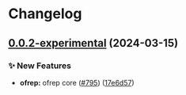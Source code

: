# Changelog

## [0.0.2-experimental](https://github.com/open-feature/js-sdk-contrib/compare/ofrep-core-v0.0.1-experimental...ofrep-core-v0.0.2-experimental) (2024-03-15)


### ✨ New Features

* **ofrep:** ofrep core ([#795](https://github.com/open-feature/js-sdk-contrib/issues/795)) ([17e6d57](https://github.com/open-feature/js-sdk-contrib/commit/17e6d57e43280a73f8c5f30fddc0447a900e3c79))
